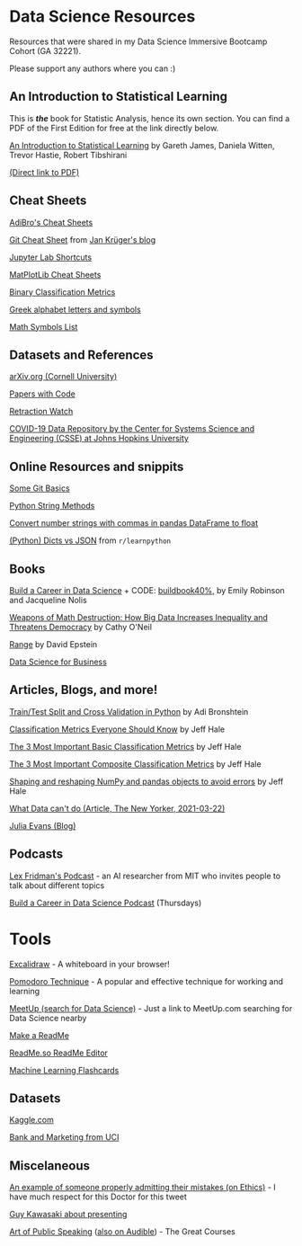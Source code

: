 # Data Science Resources
Resources that were shared in my Data Science Immersive Bootcamp Cohort (GA 32221).

Please support any authors where you can :)


## An Introduction to Statistical Learning
This is __*the*__ book for Statistic Analysis, hence its own section. You can find a PDF of the First Edition for free at the link directly below.

[An Introduction to Statistical Learning](https://www.statlearning.com/) by Gareth James, Daniela Witten, Trevor Hastie, Robert Tibshirani

[(Direct link to PDF)](https://static1.squarespace.com/static/5ff2adbe3fe4fe33db902812/t/6062a083acbfe82c7195b27d/1617076404560/ISLR%2BSeventh%2BPrinting.pdf)


## Cheat Sheets
[AdiBro's Cheat Sheets](https://github.com/AdiBro/Data-Science-Resources/tree/master/Cheat-Sheets)

[Git Cheat Sheet](https://jan-krueger.net/wordpress/wp-content/uploads/2007/09/git-cheat-sheet.pdf) from [Jan Krüger's blog](https://jan-krueger.net/)

[Jupyter Lab Shortcuts](https://towardsdatascience.com/the-missing-list-of-jupyterlab-keyboard-shortcuts-c613ff711a20)

[MatPlotLib Cheat Sheets](https://github.com/matplotlib/cheatsheets)

[Binary Classification Metrics](https://docs.google.com/spreadsheets/d/1SmcNlARFyww1-PqYC4EBNEealwNnzF_ROFoFdwH0Xq0/edit#gid=1011150839)



[Greek alphabet letters and symbols](https://www.rapidtables.com/math/symbols/greek_alphabet.html)

[Math Symbols List](https://www.rapidtables.com/math/symbols/Basic_Math_Symbols.html)


## Datasets and References
[arXiv.org (Cornell University)](https://arxiv.org/)

[Papers with Code](https://paperswithcode.com/)

[Retraction Watch](https://retractionwatch.com/)

[COVID-19 Data Repository by the Center for Systems Science and Engineering (CSSE) at Johns Hopkins University](https://github.com/CSSEGISandData/COVID-19)


## Online Resources and snippits
[Some Git Basics](https://gist.github.com/discdiver/04e20721aafd0d993a8bcb14b029de44)

[Python String Methods](https://www.w3schools.com/python/python_ref_string.asp)

[Convert number strings with commas in pandas DataFrame to float](https://stackoverflow.com/questions/22137723/convert-number-strings-with-commas-in-pandas-dataframe-to-float/22137890#22137890)

[(Python) Dicts vs JSON](https://old.reddit.com/r/learnpython/comments/4izfn9/dicts_vs_json/d32estq/?utm_source=share&utm_medium=web2x&context=3) from `r/learnpython`




## Books

[Build a Career in Data Science](https://www.manning.com/books/build-a-career-in-data-science?a_aid=buildcareer&a_bid=76784b6a) + CODE: [buildbook40%](https://podcast.bestbook.cool/), by Emily Robinson and Jacqueline Nolis

[Weapons of Math Destruction: How Big Data Increases Inequality and Threatens Democracy](https://weaponsofmathdestructionbook.com/) by Cathy O'Neil

[Range](https://davidepstein.com/the-range/) by David Epstein

[Data Science for Business](https://www.oreilly.com/library/view/data-science-for/9781449374273/)




## Articles, Blogs, and more!

[Train/Test Split and Cross Validation in Python](https://towardsdatascience.com/train-test-split-and-cross-validation-in-python-80b61beca4b6) by Adi Bronshtein

[Classification Metrics Everyone Should Know](https://towardsdatascience.com/classification-metrics-everyone-should-know-b67fd0044c0c) by Jeff Hale

[The 3 Most Important Basic Classification Metrics](https://towardsdatascience.com/the-3-most-important-basic-classification-metrics-3368dd425f74) by Jeff Hale

[The 3 Most Important Composite Classification Metrics](https://towardsdatascience.com/the-3-most-important-composite-classification-metrics-b1f2d886dc7b) by Jeff Hale

[Shaping and reshaping NumPy and pandas objects to avoid errors](https://towardsdatascience.com/get-into-shape-14637fe1cd32) by Jeff Hale



[What Data can't do (Article, The New Yorker, 2021-03-22)](https://www.newyorker.com/magazine/2021/03/29/what-data-cant-do)

[Julia Evans (Blog)](https://jvns.ca/blog/learn-how-things-work/)




## Podcasts

[Lex Fridman's Podcast](https://lexfridman.com/podcast/) - an AI researcher from MIT who invites people to talk about different topics

[Build a Career in Data Science Podcast](https://podcast.bestbook.cool/) (Thursdays)





# Tools
[Excalidraw](https://excalidraw.com/) - A whiteboard in your browser!

[Pomodoro Technique](https://en.wikipedia.org/wiki/Pomodoro_Technique) - A popular and effective technique for working and learning

[MeetUp (search for Data Science)](https://www.meetup.com/find/?keywords=Data%20Science) - Just a link to MeetUp.com searching for Data Science nearby

[Make a ReadMe](https://www.makeareadme.com/)

[ReadMe.so ReadMe Editor](https://readme.so/)

[Machine Learning Flashcards](https://machinelearningflashcards.com/)


## Datasets

[Kaggle.com](https://www.kaggle.com/)

[Bank and Marketing from UCI](https://archive.ics.uci.edu/ml/datasets/Bank+Marketing)



## Miscelaneous

[An example of someone properly admitting their mistakes (on Ethics)](https://twitter.com/EpiEllie/status/1378016842174898185?s=09) - I have much respect for this Doctor for this tweet

[Guy Kawasaki about presenting](https://guykawasaki.com/the_102030_rule/)

[Art of Public Speaking](https://www.thegreatcourses.com/courses/art-of-public-speaking-lessons-from-the-greatest-speeches-in-history) ([also on Audible](https://www.audible.com/pd/The-Art-of-Public-Speaking-Lessons-from-the-Greatest-Speeches-in-History-Audiobook/B00DIFFY6E?qid=1617389568&sr=1-1&ref=a_search_c3_lProduct_1_1&pf_rd_p=83218cca-c308-412f-bfcf-90198b687a2f&pf_rd_r=YJMDDY80JBX8EQ9SMS7W)) - The Great Courses